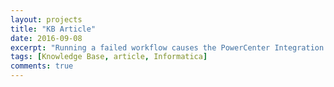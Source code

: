 ```yaml
---
layout: projects
title: "KB Article"
date: 2016-09-08
excerpt: "Running a failed workflow causes the PowerCenter Integration Service to run it again immediately"
tags: [Knowledge Base, article, Informatica]
comments: true
---
```

